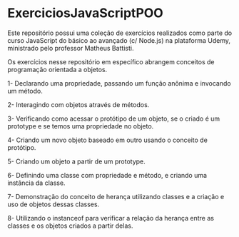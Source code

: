 # ExerciciosJavaScriptPOO

Este repositório possui uma coleção de exercícios realizados como parte do curso JavaScript do básico ao avançado (c/ Node.js) na plataforma Udemy, ministrado pelo professor Matheus Battisti. 

Os exercícios nesse repositório em específico abrangem conceitos de programação orientada a objetos. 

1- Declarando uma propriedade, passando um função anônima e invocando um método. 

2- Interagindo com objetos através de métodos. 

3- Verificando como acessar o protótipo de um objeto, se o criado é um prototype e se temos uma propriedade no objeto. 

4- Criando um novo objeto baseado em outro usando o conceito de protótipo. 

5- Criando um objeto a partir de um prototype. 

6- Definindo uma classe com propriedade e método, e criando uma instância da classe.

7- Demonstração do conceito de herança utilizando classes e a criação e uso de objetos dessas classes. 

8- Utilizando o instanceof para verificar a relação da herança entre as classes e os objetos criados a partir delas. 